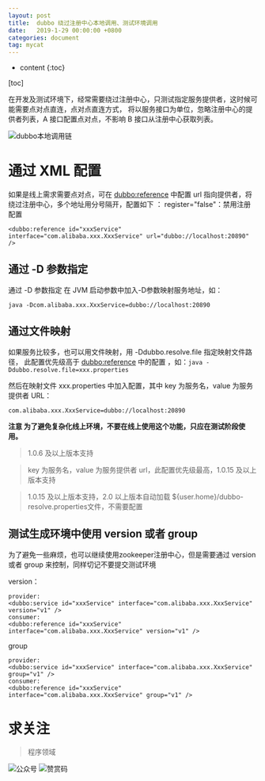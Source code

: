 ```yaml
---
layout: post
title:  dubbo 绕过注册中心本地调用、测试环境调用
date:   2019-1-29 00:00:00 +0800
categories: document
tag: mycat
---
```


* content
{:toc}
<!-- TOC -->
[toc]

在开发及测试环境下，经常需要绕过注册中心，只测试指定服务提供者，这时候可能需要点对点直连，点对点直连方式，
将以服务接口为单位，忽略注册中心的提供者列表，A 接口配置点对点，不影响 B 接口从注册中心获取列表。

![dubbo本地调用链](https://torgor.github.io/styles/images/dubbo/dubbo-directly.jpg) 

# 通过 XML 配置

如果是线上需求需要点对点，可在 <dubbo:reference> 中配置 url 指向提供者，将绕过注册中心，多个地址用分号隔开，配置如下 ：
register="false"：禁用注册配置
```
<dubbo:reference id="xxxService" interface="com.alibaba.xxx.XxxService" url="dubbo://localhost:20890" />
```

## 通过 -D 参数指定

通过 -D 参数指定
在 JVM 启动参数中加入-D参数映射服务地址，如：
```
java -Dcom.alibaba.xxx.XxxService=dubbo://localhost:20890
```

## 通过文件映射
如果服务比较多，也可以用文件映射，用 -Ddubbo.resolve.file 指定映射文件路径，
此配置优先级高于 <dubbo:reference> 中的配置 ，如：``java -Ddubbo.resolve.file=xxx.properties``

然后在映射文件 xxx.properties 中加入配置，其中 key 为服务名，value 为服务提供者 URL：

```
com.alibaba.xxx.XxxService=dubbo://localhost:20890
```
**注意 为了避免复杂化线上环境，不要在线上使用这个功能，只应在测试阶段使用。**

> 1.0.6 及以上版本支持
  
>  key 为服务名，value 为服务提供者 url，此配置优先级最高，1.0.15 及以上版本支持 
  
>  1.0.15 及以上版本支持，2.0 以上版本自动加载 ${user.home}/dubbo-resolve.properties文件，不需要配置 

## 测试生成环境中使用 version 或者 group 
为了避免一些麻烦，也可以继续使用zookeeper注册中心，但是需要通过 version 或者 group 来控制，同样切记不要提交测试环境

version：
```
provider:
<dubbo:service id="xxxService" interface="com.alibaba.xxx.XxxService" version="v1" />
consumer:
<dubbo:reference id="xxxService" interface="com.alibaba.xxx.XxxService" version="v1" />
```
group
```
provider:
<dubbo:service id="xxxService" interface="com.alibaba.xxx.XxxService" group="v1" />
consumer:
<dubbo:reference id="xxxService" interface="com.alibaba.xxx.XxxService" group="v1" />
```


# 求关注
> 程序领域

![公众号](https://torgor.github.io/styles/images/my-public-ma.png)
![赞赏码](https://torgor.github.io/styles/images/my-zanshang-ma.png)